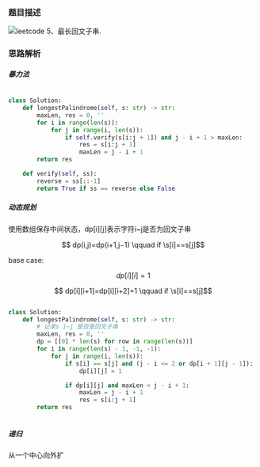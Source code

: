 ### 题目描述

![leetcode 5、最长回文子串.](https://leetcode-cn.com/problems/longest-palindromic-substring/)

### 思路解析

##### 暴力法

```python

class Solution:
    def longestPalindrome(self, s: str) -> str:
        maxLen, res = 0, ''
        for i in range(len(s)):
            for j in range(i, len(s)):
                if self.verify(s[i:j + 1]) and j - i + 1 > maxLen:
                    res = s[i:j + 1]
                    maxLen = j - i + 1
        return res

    def verify(self, ss):
        reverse = ss[::-1]
        return True if ss == reverse else False

```

##### 动态规划

使用数组保存中间状态，dp[i][j]表示字符i~j是否为回文子串



$$ dp(i,j)=dp(i+1,j−1) \qquad if \s[i]==s[j]$$

base case:

$$ dp[i][i]=1$$

$$ dp[i][i+1]=dp[i][i+2]=1 \qquad if \s[i]==s[j]$$




```python

class Solution:
    def longestPalindrome(self, s: str) -> str:
        # 记录s i~j 是否是回文子串
        maxLen, res = 0, ''
        dp = [[0] * len(s) for row in range(len(s))]
        for i in range(len(s) - 1, -1, -1):
            for j in range(i, len(s)):
                if s[i] == s[j] and (j - i <= 2 or dp[i + 1][j - 1]):
                    dp[i][j] = 1

                if dp[i][j] and maxLen < j - i + 1:
                    maxLen = j - i + 1
                    res = s[i:j + 1]
        return res
        

```


##### 递归

从一个中心向外扩

```python


```
